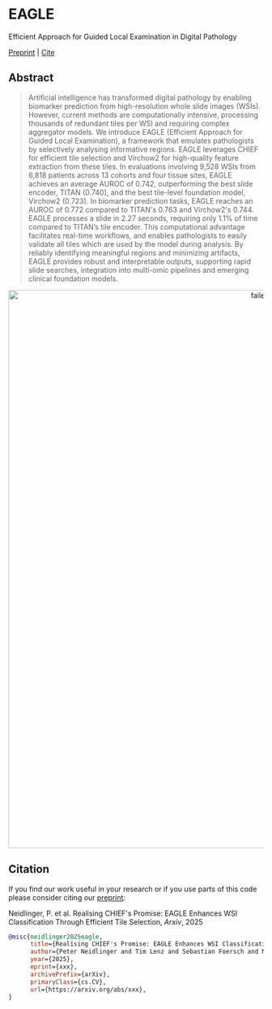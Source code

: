 # EAGLE
Efficient Approach for Guided Local Examination in Digital Pathology

[Preprint](https://arxiv.org/abs/xxx) | [Cite](#citation)

## Abstract
>Artificial intelligence has transformed digital pathology by enabling biomarker prediction from high-resolution whole slide images (WSIs). However, current methods are computationally intensive, processing thousands of redundant tiles per WSI and requiring complex aggregator models. We introduce EAGLE (Efficient Approach for Guided Local Examination), a framework that emulates pathologists by selectively analysing informative regions. EAGLE leverages CHIEF for efficient tile selection and Virchow2 for high-quality feature extraction from these tiles. In evaluations involving 9,528 WSIs from 6,818 patients across 13 cohorts and four tissue sites, EAGLE achieves an average AUROC of 0.742, outperforming the best slide encoder, TITAN (0.740), and the best tile-level foundation model, Virchow2 (0.723). In biomarker prediction tasks, EAGLE reaches an AUROC of 0.772 compared to TITAN's 0.763 and Virchow2's 0.744. EAGLE processes a slide in 2.27 seconds, requiring only 1.1% of time compared to TITAN’s tile encoder. This computational advantage facilitates real-time workflows, and enables pathologists to easily validate all tiles which are used by the model during analysis. By reliably identifying meaningful regions and minimizing artifacts, EAGLE provides robust and interpretable outputs, supporting rapid slide searches, integration into multi-omic pipelines and emerging clinical foundation models.

<p align="center">
    <img src="assets/fig1.png" alt="failed loading the image" width="1100"/>
</p>

## Citation

If you find our work useful in your research or if you use parts of this code please consider citing our [preprint](https://arxiv.org/abs/xxx):

Neidlinger, P. et al. Realising CHIEF's Promise: EAGLE Enhances WSI Classification Through Efficient Tile Selection, _Arxiv_, 2025

```bibtex
@misc{neidlinger2025eagle,
      title={Realising CHIEF's Promise: EAGLE Enhances WSI Classification Through Efficient Tile Selection}, 
      author={Peter Neidlinger and Tim Lenz and Sebastian Foersch and Michael Hoffmeister and Hermann Brenner and Chiara Maria Lavinia Loeffler and Jan Clusmann and Rupert Langer and Bastian Dislich and Hans Michael Behrens and Christoph Röcken and Antonio Marra and Jakob Nikolas Kather},
      year={2025},
      eprint={xxx},
      archivePrefix={arXiv},
      primaryClass={cs.CV},
      url={https://arxiv.org/abs/xxx}, 
}
```
